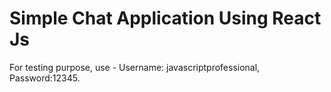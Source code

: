 # Simple Chat Application Using React Js 
For testing purpose, use - Username: javascriptprofessional, Password:12345. 

